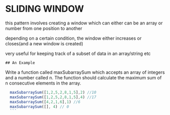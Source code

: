 # SLIDING WINDOW

 this pattern involves creating a window which can either can be an array or number from one position to another

 depending on a certain condition, the window either increases or closes(and a new window is created)

 very useful for keeping track of a subset of data in an array/string etc

    ## An Example 
  Write a function called maxSubarraySum which accepts an array of integers and a number called n. The function should calculate the maximum sum of n consecutive elements in the array.

  ```javascript 
    maxSubarraySum([1,2,5,2,8,1,5],2) //10
    maxSubarraySum([1,2,5,2,8,1,5],4) //17
    maxSubarraySum([4,2,1,6],1) //6
    maxSubarraySum([], 4) // 0
    ```